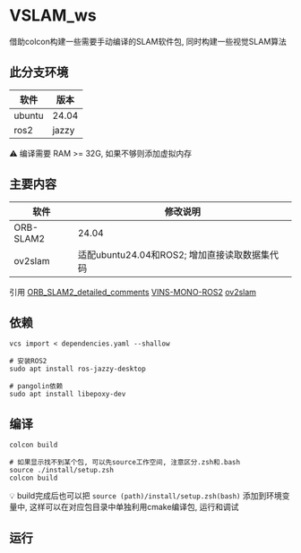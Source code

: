 # VSLAM_ws
借助colcon构建一些需要手动编译的SLAM软件包, 同时构建一些视觉SLAM算法

## 此分支环境
| 软件      | 版本 |
| ----------- | ----------- |
| ubuntu      | 24.04       |
| ros2   | jazzy        |

⚠ 编译需要 RAM >= 32G, 如果不够则添加虚拟内存
## 主要内容
| 软件      | 修改说明 |
| ----------- | ----------- |
| ORB-SLAM2      | 24.04       |
| ov2slam   | 适配ubuntu24.04和ROS2; 增加直接读取数据集代码   |

引用 
[ORB_SLAM2_detailed_comments](https://github.com/electech6/ORB_SLAM2_detailed_comments)
[VINS-MONO-ROS2](https://github.com/dongbo19/VINS-MONO-ROS2)
[ov2slam](https://github.com/ov2slam/ov2slam)
## 依赖
```
vcs import < dependencies.yaml --shallow

# 安装ROS2
sudo apt install ros-jazzy-desktop

# pangolin依赖
sudo apt install libepoxy-dev 
```

## 编译
```
colcon build

# 如果显示找不到某个包, 可以先source工作空间, 注意区分.zsh和.bash
source ./install/setup.zsh
colcon build

```
💡 build完成后也可以把 ```source (path)/install/setup.zsh(bash)``` 添加到环境变量中, 这样可以在对应包目录中单独利用cmake编译包, 运行和调试

## 运行